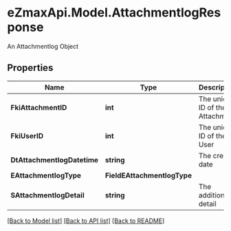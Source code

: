 # eZmaxApi.Model.AttachmentlogResponse
An Attachmentlog Object

## Properties

Name | Type | Description | Notes
------------ | ------------- | ------------- | -------------
**FkiAttachmentID** | **int** | The unique ID of the Attachment. | 
**FkiUserID** | **int** | The unique ID of the User | 
**DtAttachmentlogDatetime** | **string** | The created date | 
**EAttachmentlogType** | **FieldEAttachmentlogType** |  | 
**SAttachmentlogDetail** | **string** | The additionnal detail | [optional] 

[[Back to Model list]](../README.md#documentation-for-models) [[Back to API list]](../README.md#documentation-for-api-endpoints) [[Back to README]](../README.md)

